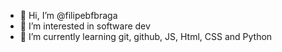 - 👋 Hi, I’m @filipebfbraga
- 👀 I’m interested in software dev
- 🌱 I’m currently learning git, github, JS, Html, CSS and Python
